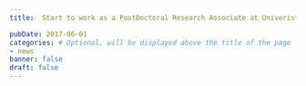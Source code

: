 ```yaml
---
title:  Start to work as a PostDoctoral Research Associate at Univeristy of Oxford.

pubDate: 2017-06-01
categories: # Optional, will be displayed above the title of the page
- news
banner: false
draft: false
---
```

